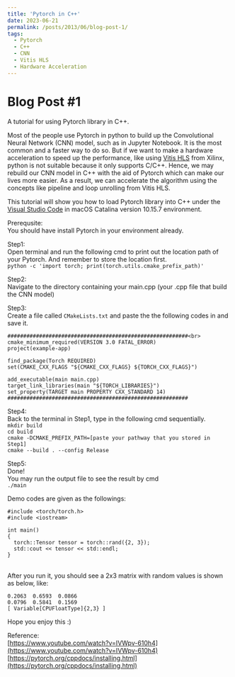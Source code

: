 ```yaml
---
title: 'Pytorch in C++'
date: 2023-06-21
permalink: /posts/2013/06/blog-post-1/
tags:
  - Pytorch
  - C++
  - CNN
  - Vitis HLS
  - Hardware Acceleration
---
```


Blog Post #1
======
A tutorial for using Pytorch library in C++.

Most of the people use Pytorch in python to build up the Convolutional Neural Network (CNN) model, such as in Jupyter Notebook. It is the most common and a faster way to do so. But if we want to make a hardware acceleration to speed up the performance, like using [Vitis HLS](https://www.xilinx.com/products/design-tools/vitis/vitis-hls.html) from Xilinx, python is not suitable because it only supports C/C++. Hence, we may rebuild our CNN model in C++ with the aid of Pytorch which can make our lives more easier. As a result, we can accelerate the algorithm using the concepts like pipeline and loop unrolling from Vitis HLS. 

This tutorial will show you how to load Pytorch library into C++ under the [Visual Studio Code](https://code.visualstudio.com/) in macOS Catalina version 10.15.7 environment. 

Prerequsite: <br>
You should have install Pytorch in your environment already. 

Step1: <br>
Open terminal and run the following cmd to print out the location path of your Pytorch. And remember to store the location first.<br>
`python -c 'import torch; print(torch.utils.cmake_prefix_path)'`

Step2:<br>
Navigate to the directory containing your main.cpp (your .cpp file that build the CNN model)

Step3:<br>
Create a file called `CMakeLists.txt` and paste the the following codes in and save it.<br>


    #########################################################<br>
    cmake_minimum_required(VERSION 3.0 FATAL_ERROR)
    project(example-app)

    find_package(Torch REQUIRED)
    set(CMAKE_CXX_FLAGS "${CMAKE_CXX_FLAGS} ${TORCH_CXX_FLAGS}")

    add_executable(main main.cpp)
    target_link_libraries(main "${TORCH_LIBRARIES}")
    set_property(TARGET main PROPERTY CXX_STANDARD 14)
    #########################################################

Step4:<br>
Back to the terminal in Step1, type in the following cmd sequentially.<br>
`mkdir build`<br>
`cd build`<br>
`cmake -DCMAKE_PREFIX_PATH=[paste your pathway that you stored in Step1]`<br>
`cmake --build . --config Release`

Step5:<br>
Done!<br>
You may run the output file to see the result by cmd<br>
`./main`

Demo codes are given as the followings:<br>


    
    #include <torch/torch.h>
    #include <iostream>

    int main() 
    {
      torch::Tensor tensor = torch::rand({2, 3});
      std::cout << tensor << std::endl;
    }    
    


<br>
After you run it, you should see a 2x3 matrix with random values is shown as below, like: <br>


    0.2063  0.6593  0.0866
    0.0796  0.5841  0.1569
    [ Variable[CPUFloatType]{2,3} ]           


Hope you enjoy this :)

Reference:<br>
[https://www.youtube.com/watch?v=IVWpv-610h4](https://www.youtube.com/watch?v=IVWpv-610h4)<br>
[https://pytorch.org/cppdocs/installing.html](https://pytorch.org/cppdocs/installing.html)
